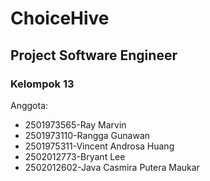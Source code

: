 # ChoiceHive
## Project Software Engineer
### Kelompok 13
Anggota:
- 2501973565-Ray Marvin
- 2501973110-Rangga Gunawan
- 2501975311-Vincent Androsa Huang
- 2502012773-Bryant Lee
- 2502012602-Java Casmira Putera Maukar
